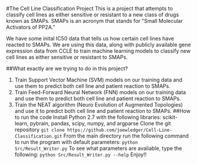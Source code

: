 #The Cell Line Classification Project
This is a project that attempts to classify cell lines as either sensitive or resistant to a new class of drugs known as SMAPs.
SMAPs is an acronym that stands for "Small Molecular Activators of PP2A."

We have some inital IC50 data that tells us how certain cell lines have reacted to SMAPs.
We are using this data, along with publicly available gene expression data from CCLE to train machine learning models
to classify new cell lines as either sensitive or resistant to SMAPs.

##What exactly are we trying to do in this project?
1. Train Support Vector Machine (SVM) models on our training data and use them to predict both cell line and patient reaction to SMAPs.
2. Train Feed-Forward Neural Network (FNN) models on our training data and use them to predict both cell line and patient reaction to SMAPs.
3. Train the NEAT algorithm (Neuro Evolution of Augmented Topologies) and use it to predict both cell line and patient reaction to SMAPs.
##How to run the code
Install Python 2.7 with the following libraries: scikit-learn, pybrain, pandas, scipy, numpy, and argparse
Clone the git repository
`git clone https://github.com/joewledger/Cell-Line-Classification.git`
From the main directory run the following command to run the program with default parameters:
`python Src/Result_Writer.py`
To see what parameters are avaliable, type the following:
`python Src/Result_Writer.py --help`
Enjoy!!


